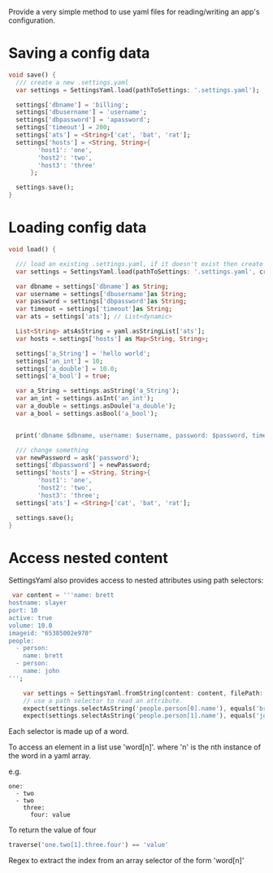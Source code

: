 Provide a very simple method to use yaml files for reading/writing an app's configuration.

# Saving a config data

```dart
void save() {
  /// create a new .settings.yaml
  var settings = SettingsYaml.load(pathToSettings: '.settings.yaml');

  settings['dbname'] = 'billing';
  settings['dbusername'] = 'username';
  settings['dbpassword'] = 'apassword';
  settings['timeout'] = 200;
  settings['ats'] = <String>['cat', 'bat', 'rat'];
  settings['hosts'] = <String, String>{
        'host1': 'one',
        'host2': 'two',
        'host3': 'three'
      };

  settings.save();
}
```

# Loading config data

```dart
void load() {

  /// load an existing .settings.yaml, if it doesn't exist then create it.
  var settings = SettingsYaml.load(pathToSettings: '.settings.yaml', create: true);

  var dbname = settings['dbname'] as String;
  var username = settings['dbusername']as String;
  var password = settings['dbpassword']as String;
  var timeout = settings['timeout']as String;
  var ats = settings['ats']; // List<dynamic>

  List<String> atsAsString = yaml.asStringList['ats'];
  var hosts = settings['hosts'] as Map<String, String>;

  settings['a_String'] = 'hello world';
  settings['an_int'] = 10;
  settings['a_double'] = 10.0;
  settings['a_bool'] = true;

  var a_String = settings.asString('a_String');
  var an_int = settings.asInt('an_int');
  var a_double = settings.asDoule('a_double');
  var a_bool = settings.asBool('a_bool');


  print('dbname $dbname, username: $username, password: $password, timeout: $timeout');

  /// change something
  var newPassword = ask('password');
  settings['dbpassword'] = newPassword;
  settings['hosts'] = <String, String>{
        'host1': 'one',
        'host2': 'two',
        'host3': 'three';
  settings['ats'] = <String>['cat', 'bat', 'rat'];

  settings.save();
}
```

# Access nested content

SettingsYaml also provides access to nested attributes using path selectors:

```dart
 var content = '''name: brett
hostname: slayer
port: 10
active: true
volume: 10.0
imageid: "65385002e970"
people:
  - person:
    name: brett
  - person:
    name: john
''';

    var settings = SettingsYaml.fromString(content: content, filePath: path);
    // use a path selector to read an attribute.
    expect(settings.selectAsString('people.person[0].name'), equals('brett'));
    expect(settings.selectAsString('people.person[1].name'), equals('john'));
```    

Each selector is made up of a word.

To access an element in a list use 'word[n]'.
where 'n' is the nth instance of the word in a yaml array.


e.g.
```
one:
  - two
  - two
    three:
      four: value
```

To return the value of four

```dart
traverse('one.two[1].three.four') == 'value'
```
Regex to extract the index from an array selector of the form
'word[n]'